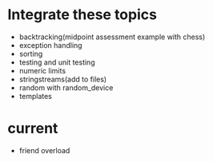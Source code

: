 # Integrate these topics
* backtracking(midpoint assessment example with chess)
* exception handling
* sorting 
* testing and unit testing
* numeric limits
* stringstreams(add to files)
* random with random_device
* templates


# current 
* friend overload